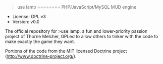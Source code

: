 >use lamp
========
PHP/JavaScript/MySQL MUD engine
* License: GPL v3
* Version: v0.0

The official repository for >use lamp, a fun and lower-priority passion project of Thorne Melcher, GPLed to allow others
to tinker with the code to make exactly the game they want.

Portions of the code from the MIT licensed Doctrine project (http://www.doctrine-project.org/).